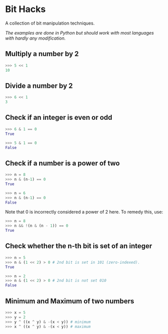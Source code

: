# Bit Hacks

A collection of bit manipulation techniques.

*The examples are done in Python but should work with most languages
 with hardly any modification.*

## Multiply a number by 2

```python
>>> 5 << 1
10
```

## Divide a number by 2

```python
>>> 6 << 1
3
```

## Check if an integer is even or odd

```python
>>> 6 & 1 == 0
True

>>> 5 & 1 == 0
False
```

## Check if a number is a power of two

```python
>>> n = 8
>>> n & (n-1) == 0
True

>>> n = 6
>>> n & (n-1) == 0
False
```

Note that 0 is incorrectly considered a power of 2 here. To remedy this, use:

```python
>>> n = 8
>>> n && !(n & (n - 1)) == 0
True
```

## Check whether the n-th bit is set of an integer

```python
>>> n = 5
>>> n & (1 << 2) > 0 # 2nd bit is set in 101 (zero-indexed).
True

>>> n = 2
>>> n & (1 << 2) > 0 # 2nd bit is not set 010
False
```

## Minimum and Maximum of two numbers

```python
>>> x = 5
>>> y = 2
>>> y ^ ((x ^ y) & -(x < y)) # minimum
>>> x ^ ((x ^ y) & -(x < y)) # maximum
```
